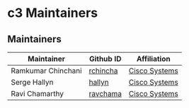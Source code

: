 # c3 Maintainers

## Maintainers

| Maintainer | Github ID | Affiliation |
| --------------- | --------- | ----------- |
| Ramkumar Chinchani | [rchincha](https://github.com/rchincha) | [Cisco Systems](https://www.cisco.com) |
| Serge Hallyn | [hallyn](https://github.com/hallyn) | [Cisco Systems](https://www.cisco.com) |
| Ravi Chamarthy | [ravchama](https://github.com/rchamarthy) | [Cisco Systems](https://www.cisco.com) |

